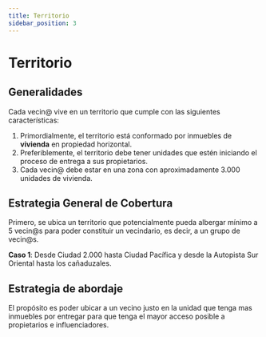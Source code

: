 ```yaml
---
title: Territorio
sidebar_position: 3
---
```


# Territorio

## Generalidades

Cada vecin@ vive en un territorio que cumple con las siguientes características:

1. Primordialmente, el territorio está conformado por inmuebles de **vivienda** en propiedad horizontal.
2. Preferiblemente, el territorio debe tener unidades que estén iniciando el proceso de entrega a sus propietarios.
3. Cada vecin@ debe estar en una zona con aproximadamente 3.000 unidades de vivienda.

## Estrategia General de Cobertura

Primero, se ubica un territorio que potencialmente pueda albergar mínimo a 5 vecin@s para poder constituir un vecindario, es decir, a un grupo de vecin@s.

**Caso 1**: Desde Ciudad 2.000 hasta Ciudad Pacífica y desde la Autopista Sur Oriental hasta los cañaduzales.

## Estrategia de abordaje

El propósito es poder ubicar a un vecino justo en la unidad que tenga mas inmuebles por entregar para que tenga el mayor acceso posible a propietarios e influenciadores.

